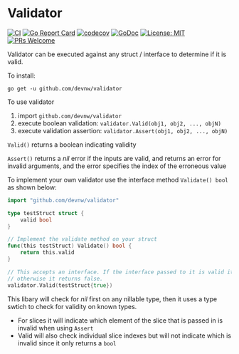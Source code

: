 # Validator

[![CI](https://github.com/devnw/validator/workflows/CI/badge.svg)](https://github.com/devnw/validator/actions)
[![Go Report Card](https://goreportcard.com/badge/github.com/devnw/validator)](https://goreportcard.com/report/github.com/devnw/validator)
[![codecov](https://codecov.io/gh/devnw/validator/branch/master/graph/badge.svg)](https://codecov.io/gh/devnw/validator)
[![GoDoc](https://godoc.org/github.com/devnw/validator?status.svg)](https://pkg.go.dev/github.com/devnw/validator)
[![License: MIT](https://img.shields.io/badge/License-MIT-yellow.svg)](https://opensource.org/licenses/MIT)
[![PRs Welcome](https://img.shields.io/badge/PRs-welcome-brightgreen.svg)](http://makeapullrequest.com)

Validator can be executed against any struct / interface to determine if it is valid.

To install:

`go get -u github.com/devnw/validator`

To use validator

1. import `github.com/devnw/validator`
2. execute boolean validation: `validator.Valid(obj1, obj2, ..., objN)`
3. execute validation assertion: `validator.Assert(obj1, obj2, ..., objN)`

`Valid()` returns a boolean indicating validity

`Assert()` returns a *nil* error if the inputs are valid, and returns an error for invalid arguments, and the error specifies the index of the erroneous value

To implement your own validator use the interface method `Validate() bool` as shown below:

```go
import "github.com/devnw/validator"

type testStruct struct {
    valid bool
}

// Implement the validate method on your struct
func(this testStruct) Validate() bool {
    return this.valid
}

// This accepts an interface. If the interface passed to it is valid it returns true,
// otherwise it returns false.
validator.Valid(testStruct{true})
```

This libary will check for *nil* first on any nillable type, then it uses a type swtich to check for validity on known types.

* For slices it will indicate which element of the slice that is passed in is invalid when using `Assert`
* Valid will also check individual slice indexes but will not indicate which is invalid since it only returns a `bool`
